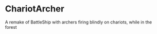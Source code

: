 # ChariotArcher
A remake of BattleShip with archers firing blindly on chariots, while in the forest
